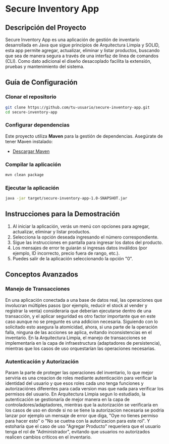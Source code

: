 # Secure Inventory App

## Descripción del Proyecto

Secure Inventory App es una aplicación de gestión de inventario desarrollada en Java que sigue principios de Arquitectura Limpia y SOLID, esta app permite agregar, actualizar, eliminar y listar productos, buscando que sea de manera segura a través de una interfaz de línea de comandos (CLI). Como dato adicional el diseño desacoplado facilita la extensión, pruebas y mantenimiento del sistema.

## Guía de Configuración

### Clonar el repositorio

```sh
git clone https://github.com/tu-usuario/secure-inventory-app.git
cd secure-inventory-app
```

### Configurar dependencias

Este proyecto utiliza **Maven** para la gestión de dependencias. Asegúrate de tener Maven instalado:

- [Descargar Maven](https://maven.apache.org/download.cgi)

### Compilar la aplicación

```sh
mvn clean package
```

### Ejecutar la aplicación

```sh
java -jar target/secure-inventory-app-1.0-SNAPSHOT.jar
```

## Instrucciones para la Demostración

1. Al iniciar la aplicación, verás un menú con opciones para agregar, actualizar, eliminar y listar productos.
2. Selecciona la opción deseada ingresando el número correspondiente.
3. Sigue las instrucciones en pantalla para ingresar los datos del producto.
4. Los mensajes de error te guiarán si ingresas datos inválidos (por ejemplo, ID incorrecto, precio fuera de rango, etc.).
5. Puedes salir de la aplicación seleccionando la opción "0".

## Conceptos Avanzados

### Manejo de Transacciones

En una aplicación conectada a una base de datos real, las operaciones que involucran múltiples pasos (por ejemplo, reducir el stock al vender y registrar la venta) consideraria que deberian ejecutarse dentro de una transacción, y el aplicar seguridad es otro factor importante que en este caso aunque no se pregunte es una addicion necesaria. Siguiendo con lo solicitado esto asegura la atomicidad, ahora, si una parte de la operación falla, ninguna de las acciones se aplica, evitando inconsistencias en el inventario. En la Arquitectura Limpia, el manejo de transacciones se implementaría en la capa de infraestructura (adaptadores de persistencia), mientras que los casos de uso orquestarían las operaciones necesarias.

### Autenticación y Autorización
Param la parte de proteger las operaciones del inventario, lo que mejor serviria es una creacion de roles mediante autenticación para verificar la identidad del usuario y que esos roles cada uno tenga funciones y autorizaciónes diferentes para cada version mas que nada para verificar los permisos del usuario. En Arquitectura Limpia segun lo estudiado, la autenticación se gestionaría de mejor manera en la capa de controladores/adaptadores, mientras que la autorización se verificaría en los casos de uso en donde si no se tiene la autorizacion necesaria se podria lanzar por ejemplo un mensaje de error que diga, "Oye no tienes permiso para hacer esto" o "No se cuetna con la autorizacion para este rol". Y estoharia que el caso de uso "Agregar Producto" requeriera que el usuario tenga el rol de "Administrador", evitando que usuarios no autorizados realicen cambios críticos en el inventario.
